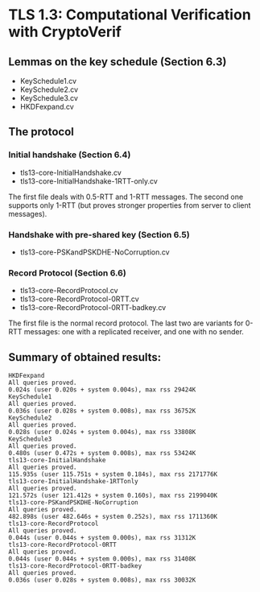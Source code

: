 # TLS 1.3: Computational Verification with CryptoVerif

## Lemmas on the key schedule (Section 6.3)

* KeySchedule1.cv
* KeySchedule2.cv
* KeySchedule3.cv
* HKDFexpand.cv

## The protocol

### Initial handshake (Section 6.4)

* tls13-core-InitialHandshake.cv
* tls13-core-InitialHandshake-1RTT-only.cv

The first file deals with 0.5-RTT and 1-RTT messages. The second one supports only 1-RTT (but proves stronger properties from server to client messages).

### Handshake with pre-shared key (Section 6.5)

* tls13-core-PSKandPSKDHE-NoCorruption.cv

### Record Protocol (Section 6.6)

* tls13-core-RecordProtocol.cv
* tls13-core-RecordProtocol-0RTT.cv
* tls13-core-RecordProtocol-0RTT-badkey.cv

The first file is the normal record protocol. The last two are variants for 0-RTT messages: one with a replicated receiver, and one with no sender.
	
## Summary of obtained results:

    HKDFexpand
    All queries proved.
    0.024s (user 0.020s + system 0.004s), max rss 29424K
    KeySchedule1
    All queries proved.
    0.036s (user 0.028s + system 0.008s), max rss 36752K
    KeySchedule2
    All queries proved.
    0.028s (user 0.024s + system 0.004s), max rss 33808K
    KeySchedule3
    All queries proved.
    0.480s (user 0.472s + system 0.008s), max rss 53424K
    tls13-core-InitialHandshake
    All queries proved.
    115.935s (user 115.751s + system 0.184s), max rss 2171776K
    tls13-core-InitialHandshake-1RTTonly
    All queries proved.
    121.572s (user 121.412s + system 0.160s), max rss 2199040K
    tls13-core-PSKandPSKDHE-NoCorruption
    All queries proved.
    482.898s (user 482.646s + system 0.252s), max rss 1711360K
    tls13-core-RecordProtocol
    All queries proved.
    0.044s (user 0.044s + system 0.000s), max rss 31312K
    tls13-core-RecordProtocol-0RTT
    All queries proved.
    0.044s (user 0.044s + system 0.000s), max rss 31408K
    tls13-core-RecordProtocol-0RTT-badkey
    All queries proved.
    0.036s (user 0.028s + system 0.008s), max rss 30032K
